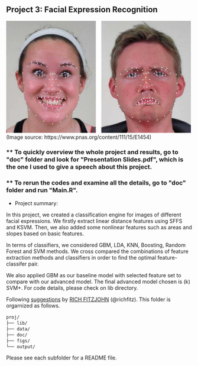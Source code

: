 ## Project 3: Facial Expression Recognition
<img src="figs/CE.jpg" alt="Compound Emotions" width="500"/>
(Image source: https://www.pnas.org/content/111/15/E1454)

### ** To quickly overview the whole project and results, go to "doc" folder and look for "Presentation Slides.pdf", which is the one I used to give a speech about this project.

### ** To rerun the codes and examine all the details, go to "doc" folder and run "Main.R".


+ Project summary: 

In this project, we created a classification engine for images of different facial expressions. We firstly extract linear distance features using SFFS and KSVM. Then, we also added some nonlinear features such as areas and slopes based on basic features.

In terms of classifiers, we considered GBM, LDA, KNN, Boosting, Random Forest and SVM methods. We cross compared the combinations of feature extraction methods and classifiers in order to find the optimal feature-classifer pair.

We also applied GBM as our baseline model with selected feature set to compare with our advanced model. The final advanced model chosen is (k) SVM+. For code details, please check on lib directory.

Following [suggestions](http://nicercode.github.io/blog/2013-04-05-projects/) by [RICH FITZJOHN](http://nicercode.github.io/about/#Team) (@richfitz). This folder is orgarnized as follows.

```
proj/
├── lib/
├── data/
├── doc/
├── figs/
└── output/
```

Please see each subfolder for a README file.
